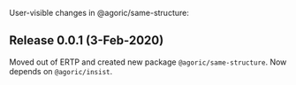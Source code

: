 User-visible changes in @agoric/same-structure:

## Release 0.0.1 (3-Feb-2020)

Moved out of ERTP and created new package `@agoric/same-structure`.
Now depends on `@agoric/insist`.
